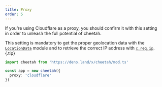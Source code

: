 ```yaml
---
title: Proxy
order: 5
---
```


If you're using Cloudflare as a proxy, you should confirm it with this setting in order to unleash the full potential of cheetah.

This setting is mandatory to get the proper geolocation data with the [`LocationData`](/docs/accessories/location-data/) module and to retrieve the correct IP address with [`c.req.ip`](/docs/api/request/#get-ip-address). {.tip}

```ts
import cheetah from 'https://deno.land/x/cheetah/mod.ts'

const app = new cheetah({
  proxy: 'cloudflare'
})
```

